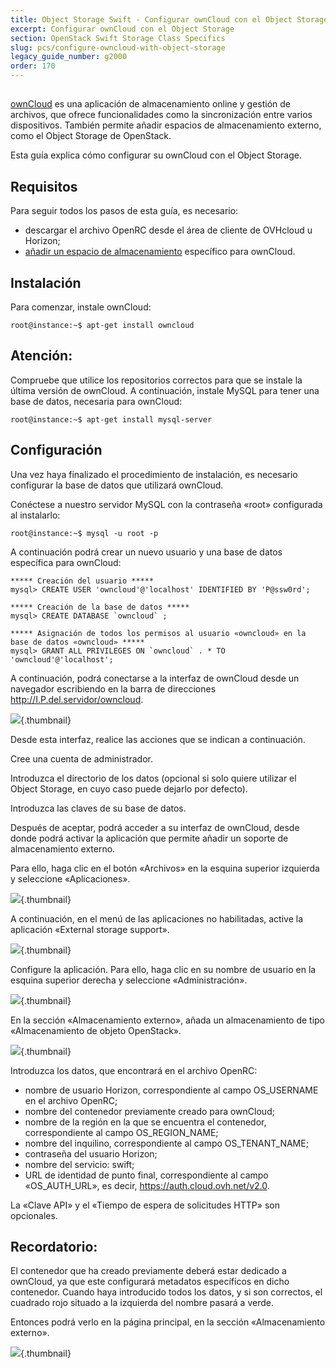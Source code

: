 ```yaml
---
title: Object Storage Swift - Configurar ownCloud con el Object Storage
excerpt: Configurar ownCloud con el Object Storage
section: OpenStack Swift Storage Class Specifics
slug: pcs/configure-owncloud-with-object-storage
legacy_guide_number: g2000
order: 170
---
```



##
[ownCloud](https://owncloud.org/) es una aplicación de almacenamiento online y gestión de archivos, que ofrece funcionalidades como la sincronización entre varios dispositivos. También permite añadir espacios de almacenamiento externo, como el Object Storage de OpenStack.

Esta guía explica cómo configurar su ownCloud con el Object Storage.


## Requisitos
Para seguir todos los pasos de esta guía, es necesario:


- descargar el archivo OpenRC desde el área de cliente de OVHcloud u Horizon;
- [añadir un espacio de almacenamiento](https://docs.ovh.com/es/public-cloud/anadir_espacios_de_almacenamiento/) específico para ownCloud.




## Instalación
Para comenzar, instale ownCloud:


```
root@instance:~$ apt-get install owncloud
```



## Atención:
Compruebe que utilice los repositorios correctos para que se instale la última versión de ownCloud.
A continuación, instale MySQL para tener una base de datos, necesaria para ownCloud:


```
root@instance:~$ apt-get install mysql-server
```




## Configuración
Una vez haya finalizado el procedimiento de instalación, es necesario configurar la base de datos que utilizará ownCloud.

Conéctese a nuestro servidor MySQL con la contraseña «root» configurada al instalarlo:


```
root@instance:~$ mysql -u root -p
```


A continuación podrá crear un nuevo usuario y una base de datos específica para ownCloud:


```
***** Creación del usuario *****
mysql> CREATE USER 'owncloud'@'localhost' IDENTIFIED BY 'P@ssw0rd';

***** Creación de la base de datos *****
mysql> CREATE DATABASE `owncloud` ;

***** Asignación de todos los permisos al usuario «owncloud» en la base de datos «owncloud» *****
mysql> GRANT ALL PRIVILEGES ON `owncloud` . * TO 'owncloud'@'localhost';
```


A continuación, podrá conectarse a la interfaz de ownCloud desde un navegador escribiendo en la barra de direcciones http://I.P.del.servidor/owncloud.

![](images/img_3325.jpg){.thumbnail}

Desde esta interfaz, realice las acciones que se indican a continuación.

Cree una cuenta de administrador.

Introduzca el directorio de los datos (opcional si solo quiere utilizar el Object Storage, en cuyo caso puede dejarlo por defecto).

Introduzca las claves de su base de datos.

Después de aceptar, podrá acceder a su interfaz de ownCloud, desde donde podrá activar la aplicación que permite añadir un soporte de almacenamiento externo.

Para ello, haga clic en el botón «Archivos» en la esquina superior izquierda y seleccione «Aplicaciones».

![](images/img_3327.jpg){.thumbnail}

A continuación, en el menú de las aplicaciones no habilitadas, active la aplicación «External storage support».

![](images/img_3328.jpg){.thumbnail}

Configure la aplicación. Para ello, haga clic en su nombre de usuario en la esquina superior derecha y seleccione «Administración».

![](images/img_3326.jpg){.thumbnail}

En la sección «Almacenamiento externo», añada un almacenamiento de tipo «Almacenamiento de objeto OpenStack».

![](images/img_3329.jpg){.thumbnail}

Introduzca los datos, que encontrará en el archivo OpenRC:


- nombre de usuario Horizon, correspondiente al campo OS_USERNAME en el archivo OpenRC;
- nombre del contenedor previamente creado para ownCloud;
- nombre de la región en la que se encuentra el contenedor, correspondiente al campo OS_REGION_NAME;
- nombre del inquilino, correspondiente al campo OS_TENANT_NAME;
- contraseña del usuario Horizon;
- nombre del servicio: swift;
- URL de identidad de punto final, correspondiente al campo «OS_AUTH_URL», es decir, https://auth.cloud.ovh.net/v2.0.


La «Clave API» y el «Tiempo de espera de solicitudes HTTP» son opcionales.

## Recordatorio:
El contenedor que ha creado previamente deberá estar dedicado a ownCloud, ya que este configurará metadatos específicos en dicho contenedor.
Cuando haya introducido todos los datos, y si son correctos, el cuadrado rojo situado a la izquierda del nombre pasará a verde.

Entonces podrá verlo en la página principal, en la sección «Almacenamiento externo».

![](images/img_3330.jpg){.thumbnail}
